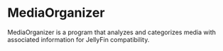 # MediaOrganizer
MediaOrganizer is a program that analyzes and categorizes media with associated information for JellyFin compatibility.
